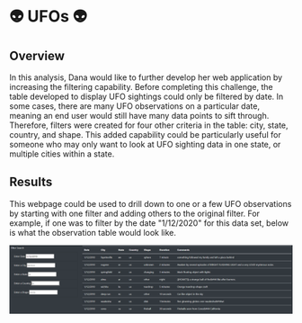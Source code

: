 # :alien: UFOs :alien:

## Overview 
In this analysis, Dana would like to further develop her web application by increasing the filtering capability.  Before completing this challenge, the table developed to display UFO sightings could only be filtered by date.  In some cases, there are many UFO observations on a particular date, meaning an end user would still have many data points to sift through.  Therefore, filters were created for four other criteria in the table: city, state, country, and shape.  This added capability could be particularly useful for someone who may only want to look at UFO sighting data in one state, or multiple cities within a state. 

## Results
This webpage could be used to drill down to one or a few UFO observations by starting with one filter and adding others to the original filter.  For example, if one was to filter by the date "1/12/2020" for this data set, below is what the observation table would look like.

<img src="https://github.com/Mots94/UFOs/blob/main/static/images/dateFilter.PNG">
